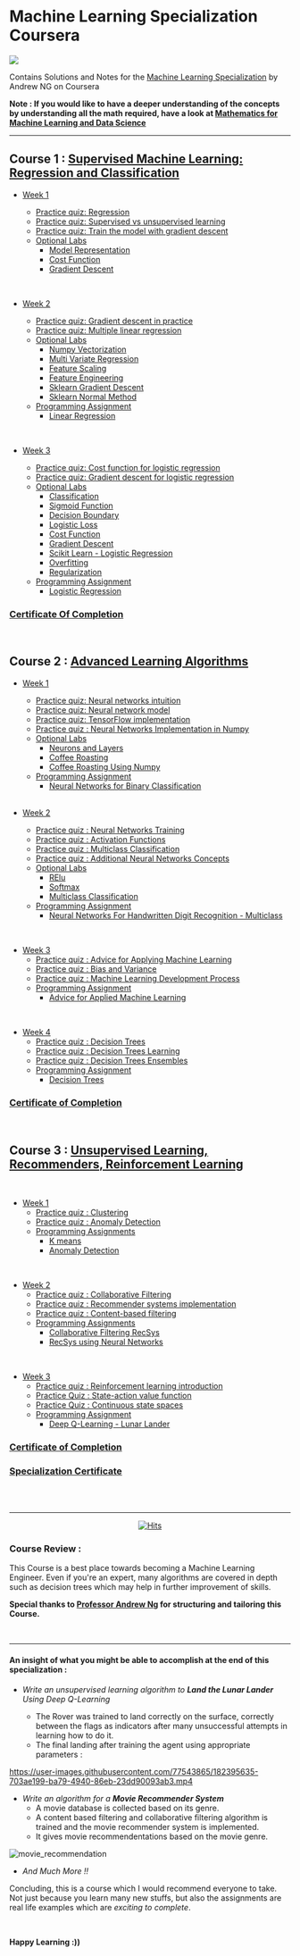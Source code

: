 # Machine Learning Specialization Coursera

![](/resources/title-head.png)

Contains Solutions and Notes for the [Machine Learning Specialization](https://www.coursera.org/specializations/machine-learning-introduction/?utm_medium=coursera&utm_source=home-page&utm_campaign=mlslaunch2022IN) by Andrew NG on Coursera

**Note : If you would like to have a deeper understanding of the concepts by understanding all the math required, have a look at [Mathematics for Machine Learning and Data Science](https://github.com/tanvirsweb/Mathematics-for-Machine-Learning-and-Data-Science-Specialization-Coursera)**

<hr/>

## Course 1 : [Supervised Machine Learning: Regression and Classification ](https://www.coursera.org/learn/machine-learning?specialization=machine-learning-introduction)

- [Week 1](https://github.com/tanvirsweb/Machine-Learning-Specialization-Coursera/tree/main/C1%20-%20Supervised%20Machine%20Learning%20-%20Regression%20and%20Classification/week1)

  - [Practice quiz: Regression](https://github.com/tanvirsweb/Machine-Learning-Specialization-Coursera/tree/main/C1%20-%20Supervised%20Machine%20Learning%20-%20Regression%20and%20Classification/week1/Practice%20quiz%20-%20Regression)
  - [Practice quiz: Supervised vs unsupervised learning](https://github.com/tanvirsweb/Machine-Learning-Specialization-Coursera/tree/main/C1%20-%20Supervised%20Machine%20Learning%20-%20Regression%20and%20Classification/week1/Practice%20quiz%20-%20Supervised%20vs%20unsupervised%20learning)
  - [Practice quiz: Train the model with gradient descent](https://github.com/tanvirsweb/Machine-Learning-Specialization-Coursera/tree/main/C1%20-%20Supervised%20Machine%20Learning%20-%20Regression%20and%20Classification/week1/Practice%20quiz%20-%20Train%20the%20model%20with%20gradient%20descent)
  - [Optional Labs](https://github.com/tanvirsweb/Machine-Learning-Specialization-Coursera/tree/main/C1%20-%20Supervised%20Machine%20Learning%20-%20Regression%20and%20Classification/week1/Optional%20Labs)
    - [Model Representation](https://github.com/tanvirsweb/Machine-Learning-Specialization-Coursera/blob/main/C1%20-%20Supervised%20Machine%20Learning%20-%20Regression%20and%20Classification/week1/Optional%20Labs/C1_W1_Lab03_Model_Representation_Soln.ipynb)
    - [Cost Function](https://github.com/tanvirsweb/Machine-Learning-Specialization-Coursera/blob/main/C1%20-%20Supervised%20Machine%20Learning%20-%20Regression%20and%20Classification/week1/Optional%20Labs/C1_W1_Lab04_Cost_function_Soln.ipynb)
    - [Gradient Descent](https://github.com/tanvirsweb/Machine-Learning-Specialization-Coursera/blob/main/C1%20-%20Supervised%20Machine%20Learning%20-%20Regression%20and%20Classification/week1/Optional%20Labs/C1_W1_Lab05_Gradient_Descent_Soln.ipynb)

<br/>

- [Week 2](https://github.com/tanvirsweb/Machine-Learning-Specialization-Coursera/tree/main/C1%20-%20Supervised%20Machine%20Learning%20-%20Regression%20and%20Classification/week2)

  - [Practice quiz: Gradient descent in practice](https://github.com/tanvirsweb/Machine-Learning-Specialization-Coursera/tree/main/C1%20-%20Supervised%20Machine%20Learning%20-%20Regression%20and%20Classification/week2/Practice%20quiz%20-%20Gradient%20descent%20in%20practice)
  - [Practice quiz: Multiple linear regression](https://github.com/tanvirsweb/Machine-Learning-Specialization-Coursera/tree/main/C1%20-%20Supervised%20Machine%20Learning%20-%20Regression%20and%20Classification/week2/Practice%20quiz%20-%20Multiple%20linear%20regression)
  - [Optional Labs](https://github.com/tanvirsweb/Machine-Learning-Specialization-Coursera/tree/main/C1%20-%20Supervised%20Machine%20Learning%20-%20Regression%20and%20Classification/week2/Optional%20Labs)
    - [Numpy Vectorization](https://github.com/tanvirsweb/Machine-Learning-Specialization-Coursera/blob/main/C1%20-%20Supervised%20Machine%20Learning%20-%20Regression%20and%20Classification/week2/Optional%20Labs/C1_W2_Lab01_Python_Numpy_Vectorization_Soln.ipynb)
    - [Multi Variate Regression](https://github.com/tanvirsweb/Machine-Learning-Specialization-Coursera/blob/main/C1%20-%20Supervised%20Machine%20Learning%20-%20Regression%20and%20Classification/week2/Optional%20Labs/C1_W2_Lab02_Multiple_Variable_Soln.ipynb)
    - [Feature Scaling](https://github.com/tanvirsweb/Machine-Learning-Specialization-Coursera/blob/main/C1%20-%20Supervised%20Machine%20Learning%20-%20Regression%20and%20Classification/week2/Optional%20Labs/C1_W2_Lab03_Feature_Scaling_and_Learning_Rate_Soln.ipynb)
    - [Feature Engineering](https://github.com/tanvirsweb/Machine-Learning-Specialization-Coursera/blob/main/C1%20-%20Supervised%20Machine%20Learning%20-%20Regression%20and%20Classification/week2/Optional%20Labs/C1_W2_Lab04_FeatEng_PolyReg_Soln.ipynb)
    - [Sklearn Gradient Descent](https://github.com/tanvirsweb/Machine-Learning-Specialization-Coursera/blob/main/C1%20-%20Supervised%20Machine%20Learning%20-%20Regression%20and%20Classification/week2/Optional%20Labs/C1_W2_Lab05_Sklearn_GD_Soln.ipynb)
    - [Sklearn Normal Method](https://github.com/tanvirsweb/Machine-Learning-Specialization-Coursera/blob/main/C1%20-%20Supervised%20Machine%20Learning%20-%20Regression%20and%20Classification/week2/Optional%20Labs/C1_W2_Lab05_Sklearn_GD_Soln.ipynb)
  - [Programming Assignment](https://github.com/tanvirsweb/Machine-Learning-Specialization-Coursera/tree/main/C1%20-%20Supervised%20Machine%20Learning%20-%20Regression%20and%20Classification/week2/C1W2A1)
    - [Linear Regression](https://github.com/tanvirsweb/Machine-Learning-Specialization-Coursera/blob/main/C1%20-%20Supervised%20Machine%20Learning%20-%20Regression%20and%20Classification/week2/C1W2A1/C1_W2_Linear_Regression.ipynb)

<br/>

- [Week 3](https://github.com/tanvirsweb/Machine-Learning-Specialization-Coursera/tree/main/C1%20-%20Supervised%20Machine%20Learning%20-%20Regression%20and%20Classification/week3)

  - [Practice quiz: Cost function for logistic regression](https://github.com/tanvirsweb/Machine-Learning-Specialization-Coursera/tree/main/C1%20-%20Supervised%20Machine%20Learning%20-%20Regression%20and%20Classification/week3/Practice%20quiz%20-%20Cost%20function%20for%20logistic%20regression)
  - [Practice quiz: Gradient descent for logistic regression](https://github.com/tanvirsweb/Machine-Learning-Specialization-Coursera/tree/main/C1%20-%20Supervised%20Machine%20Learning%20-%20Regression%20and%20Classification/week3/Practice%20quiz%20-%20Gradient%20descent%20for%20logistic%20regression)
  - [Optional Labs](https://github.com/tanvirsweb/Machine-Learning-Specialization-Coursera/tree/main/C1%20-%20Supervised%20Machine%20Learning%20-%20Regression%20and%20Classification/week3/Optional%20Labs)
    - [Classification](https://github.com/tanvirsweb/Machine-Learning-Specialization-Coursera/blob/main/C1%20-%20Supervised%20Machine%20Learning%20-%20Regression%20and%20Classification/week3/Optional%20Labs/C1_W3_Lab01_Classification_Soln.ipynb)
    - [Sigmoid Function](https://github.com/tanvirsweb/Machine-Learning-Specialization-Coursera/blob/main/C1%20-%20Supervised%20Machine%20Learning%20-%20Regression%20and%20Classification/week3/Optional%20Labs/C1_W3_Lab02_Sigmoid_function_Soln.ipynb)
    - [Decision Boundary](https://github.com/tanvirsweb/Machine-Learning-Specialization-Coursera/blob/main/C1%20-%20Supervised%20Machine%20Learning%20-%20Regression%20and%20Classification/week3/Optional%20Labs/C1_W3_Lab03_Decision_Boundary_Soln.ipynb)
    - [Logistic Loss](https://github.com/tanvirsweb/Machine-Learning-Specialization-Coursera/blob/main/C1%20-%20Supervised%20Machine%20Learning%20-%20Regression%20and%20Classification/week3/Optional%20Labs/C1_W3_Lab04_LogisticLoss_Soln.ipynb)
    - [Cost Function](https://github.com/tanvirsweb/Machine-Learning-Specialization-Coursera/blob/main/C1%20-%20Supervised%20Machine%20Learning%20-%20Regression%20and%20Classification/week3/Optional%20Labs/C1_W3_Lab05_Cost_Function_Soln.ipynb)
    - [Gradient Descent](https://github.com/tanvirsweb/Machine-Learning-Specialization-Coursera/blob/main/C1%20-%20Supervised%20Machine%20Learning%20-%20Regression%20and%20Classification/week3/Optional%20Labs/C1_W3_Lab06_Gradient_Descent_Soln.ipynb)
    - [Scikit Learn - Logistic Regression](https://github.com/tanvirsweb/Machine-Learning-Specialization-Coursera/blob/main/C1%20-%20Supervised%20Machine%20Learning%20-%20Regression%20and%20Classification/week3/Optional%20Labs/C1_W3_Lab07_Scikit_Learn_Soln.ipynb)
    - [Overfitting](https://github.com/tanvirsweb/Machine-Learning-Specialization-Coursera/blob/main/C1%20-%20Supervised%20Machine%20Learning%20-%20Regression%20and%20Classification/week3/Optional%20Labs/C1_W3_Lab08_Overfitting_Soln.ipynb)
    - [Regularization](https://github.com/tanvirsweb/Machine-Learning-Specialization-Coursera/blob/main/C1%20-%20Supervised%20Machine%20Learning%20-%20Regression%20and%20Classification/week3/Optional%20Labs/C1_W3_Lab09_Regularization_Soln.ipynb)
  - [Programming Assignment](https://github.com/tanvirsweb/Machine-Learning-Specialization-Coursera/tree/main/C1%20-%20Supervised%20Machine%20Learning%20-%20Regression%20and%20Classification/week3/C1W3A1)
    - [Logistic Regression](https://github.com/tanvirsweb/Machine-Learning-Specialization-Coursera/blob/main/C1%20-%20Supervised%20Machine%20Learning%20-%20Regression%20and%20Classification/week3/C1W3A1/C1_W3_Logistic_Regression.ipynb)

### [Certificate Of Completion](https://coursera.org/verify/Q83CQLK66P7T)

<br/>

## Course 2 : [Advanced Learning Algorithms](https://www.coursera.org/learn/advanced-learning-algorithms?specialization=machine-learning-introduction)

- [Week 1](https://github.com/tanvirsweb/Machine-Learning-Specialization-Coursera/tree/main/C2%20-%20Advanced%20Learning%20Algorithms/week1)

  - [Practice quiz: Neural networks intuition](https://github.com/tanvirsweb/Machine-Learning-Specialization-Coursera/tree/main/C2%20-%20Advanced%20Learning%20Algorithms/week1/Practice%20quiz%20-%20Neural%20networks%20intuition)
  - [Practice quiz: Neural network model](https://github.com/tanvirsweb/Machine-Learning-Specialization-Coursera/tree/main/C2%20-%20Advanced%20Learning%20Algorithms/week1/Practice%20quiz%20-%20Neural%20network%20model)
  - [Practice quiz: TensorFlow implementation](https://github.com/tanvirsweb/Machine-Learning-Specialization-Coursera/tree/main/C2%20-%20Advanced%20Learning%20Algorithms/week1/Practice%20quiz%20-%20TensorFlow%20implementation)
  - [Practice quiz : Neural Networks Implementation in Numpy](https://github.com/tanvirsweb/Machine-Learning-Specialization-Coursera/tree/main/C2%20-%20Advanced%20Learning%20Algorithms/week1/Practice-Quiz-Neural-Networks-Implementation-in-python)
  - [Optional Labs](https://github.com/tanvirsweb/Machine-Learning-Specialization-Coursera/tree/main/C2%20-%20Advanced%20Learning%20Algorithms/week1/optional-labs)
    - [Neurons and Layers](https://github.com/tanvirsweb/Machine-Learning-Specialization-Coursera/blob/main/C2%20-%20Advanced%20Learning%20Algorithms/week1/optional-labs/C2_W1_Lab01_Neurons_and_Layers.ipynb)
    - [Coffee Roasting](https://github.com/tanvirsweb/Machine-Learning-Specialization-Coursera/blob/main/C2%20-%20Advanced%20Learning%20Algorithms/week1/optional-labs/C2_W1_Lab02_CoffeeRoasting_TF.ipynb)
    - [Coffee Roasting Using Numpy](https://github.com/tanvirsweb/Machine-Learning-Specialization-Coursera/blob/main/C2%20-%20Advanced%20Learning%20Algorithms/week1/optional-labs/C2_W1_Lab02_CoffeeRoasting_TF.ipynb)
  - [Programming Assignment](https://github.com/tanvirsweb/Machine-Learning-Specialization-Coursera/tree/main/C2%20-%20Advanced%20Learning%20Algorithms/week1/C2W1A1)
    - [Neural Networks for Binary Classification](https://github.com/tanvirsweb/Machine-Learning-Specialization-Coursera/blob/main/C2%20-%20Advanced%20Learning%20Algorithms/week1/C2W1A1/C2_W1_Assignment.ipynb)

  <br/>

- [Week 2](https://github.com/tanvirsweb/Machine-Learning-Specialization-Coursera/tree/main/C2%20-%20Advanced%20Learning%20Algorithms/week2)
  - [Practice quiz : Neural Networks Training](https://github.com/tanvirsweb/Machine-Learning-Specialization-Coursera/tree/main/C2%20-%20Advanced%20Learning%20Algorithms/week2/Practice-Quiz-Neural-Network-Training)
  - [Practice quiz : Activation Functions](https://github.com/tanvirsweb/Machine-Learning-Specialization-Coursera/tree/main/C2%20-%20Advanced%20Learning%20Algorithms/week2/Practice-Quiz-Activation-Functions)
  - [Practice quiz : Multiclass Classification](https://github.com/tanvirsweb/Machine-Learning-Specialization-Coursera/tree/main/C2%20-%20Advanced%20Learning%20Algorithms/week2/Practice-quiz-Multiclass-Classification)
  - [Practice quiz : Additional Neural Networks Concepts](https://github.com/tanvirsweb/Machine-Learning-Specialization-Coursera/tree/main/C2%20-%20Advanced%20Learning%20Algorithms/week2/Practice-Quiz-Additional-Neural-Network-Concepts)
  - [Optional Labs](https://github.com/tanvirsweb/Machine-Learning-Specialization-Coursera/tree/main/C2%20-%20Advanced%20Learning%20Algorithms/week2/optional-labs)
    - [RElu](https://github.com/tanvirsweb/Machine-Learning-Specialization-Coursera/blob/main/C2%20-%20Advanced%20Learning%20Algorithms/week2/optional-labs/C2_W2_Relu.ipynb)
    - [Softmax](https://github.com/tanvirsweb/Machine-Learning-Specialization-Coursera/blob/main/C2%20-%20Advanced%20Learning%20Algorithms/week2/optional-labs/C2_W2_SoftMax.ipynb)
    - [Multiclass Classification](https://github.com/tanvirsweb/Machine-Learning-Specialization-Coursera/blob/main/C2%20-%20Advanced%20Learning%20Algorithms/week2/optional-labs/C2_W2_Multiclass_TF.ipynb)
  - [Programming Assignment](https://github.com/tanvirsweb/Machine-Learning-Specialization-Coursera/tree/main/C2%20-%20Advanced%20Learning%20Algorithms/week2/C2W2A1)
    - [Neural Networks For Handwritten Digit Recognition - Multiclass](https://github.com/tanvirsweb/Machine-Learning-Specialization-Coursera/blob/main/C2%20-%20Advanced%20Learning%20Algorithms/week2/C2W2A1/C2_W2_Assignment.ipynb)

<br/>

- [Week 3](https://github.com/tanvirsweb/Machine-Learning-Specialization-Coursera/tree/main/C2%20-%20Advanced%20Learning%20Algorithms/week3)
  - [Practice quiz : Advice for Applying Machine Learning](https://github.com/tanvirsweb/Machine-Learning-Specialization-Coursera/tree/main/C2%20-%20Advanced%20Learning%20Algorithms/week3/Practice-Quiz-Advice-for-applying-machine-learning)
  - [Practice quiz : Bias and Variance](https://github.com/tanvirsweb/Machine-Learning-Specialization-Coursera/tree/main/C2%20-%20Advanced%20Learning%20Algorithms/week3/practice-quiz-bias-and-variance)
  - [Practice quiz : Machine Learning Development Process](https://github.com/tanvirsweb/Machine-Learning-Specialization-Coursera/tree/main/C2%20-%20Advanced%20Learning%20Algorithms/week3/practice-quiz-machine-learning-development-process)
  - [Programming Assignment](https://github.com/tanvirsweb/Machine-Learning-Specialization-Coursera/tree/main/C2%20-%20Advanced%20Learning%20Algorithms/week3/C2W3A1)
    - [Advice for Applied Machine Learning](https://github.com/tanvirsweb/Machine-Learning-Specialization-Coursera/blob/main/C2%20-%20Advanced%20Learning%20Algorithms/week3/C2W3A1/C2_W3_Assignment.ipynb)

<br/>

- [Week 4](https://github.com/tanvirsweb/Machine-Learning-Specialization-Coursera/tree/main/C2%20-%20Advanced%20Learning%20Algorithms/week4)
  - [Practice quiz : Decision Trees](https://github.com/tanvirsweb/Machine-Learning-Specialization-Coursera/tree/main/C2%20-%20Advanced%20Learning%20Algorithms/week4/practice-quiz-decision-trees)
  - [Practice quiz : Decision Trees Learning](https://github.com/tanvirsweb/Machine-Learning-Specialization-Coursera/tree/main/C2%20-%20Advanced%20Learning%20Algorithms/week4/practice-quiz-decision-tree-learning)
  - [Practice quiz : Decision Trees Ensembles](https://github.com/tanvirsweb/Machine-Learning-Specialization-Coursera/tree/main/C2%20-%20Advanced%20Learning%20Algorithms/week4/practice-quiz-tree-ensembles)
  - [Programming Assignment](https://github.com/tanvirsweb/Machine-Learning-Specialization-Coursera/tree/main/C2%20-%20Advanced%20Learning%20Algorithms/week4/C2W4A1)
    - [Decision Trees](https://github.com/tanvirsweb/Machine-Learning-Specialization-Coursera/blob/main/C2%20-%20Advanced%20Learning%20Algorithms/week4/C2W4A1/C2_W4_Decision_Tree_with_Markdown.ipynb)

### [Certificate of Completion](https://coursera.org/verify/JQKCSH7E29DY)

<br/>

## Course 3 : [Unsupervised Learning, Recommenders, Reinforcement Learning](https://www.coursera.org/learn/unsupervised-learning-recommenders-reinforcement-learning?specialization=machine-learning-introduction)

<br/>

- [Week 1](https://github.com/tanvirsweb/Machine-Learning-Specialization-Coursera/tree/main/C3%20-%20Unsupervised%20Learning%2C%20Recommenders%2C%20Reinforcement%20Learning/week1)
  - [Practice quiz : Clustering](https://github.com/tanvirsweb/Machine-Learning-Specialization-Coursera/tree/main/C3%20-%20Unsupervised%20Learning%2C%20Recommenders%2C%20Reinforcement%20Learning/week1/Practice%20Quiz%20-%20Clustering)
  - [Practice quiz : Anomaly Detection](https://github.com/tanvirsweb/Machine-Learning-Specialization-Coursera/tree/main/C3%20-%20Unsupervised%20Learning%2C%20Recommenders%2C%20Reinforcement%20Learning/week1/Practice%20Quiz%20-%20Anomaly%20Detection)
  - [Programming Assignments](https://github.com/tanvirsweb/Machine-Learning-Specialization-Coursera/tree/main/C3%20-%20Unsupervised%20Learning%2C%20Recommenders%2C%20Reinforcement%20Learning/week1/C3W1A)
    - [K means](https://github.com/tanvirsweb/Machine-Learning-Specialization-Coursera/blob/main/C3%20-%20Unsupervised%20Learning%2C%20Recommenders%2C%20Reinforcement%20Learning/week1/C3W1A/C3W1A1/C3_W1_KMeans_Assignment.ipynb)
    - [Anomaly Detection](https://github.com/tanvirsweb/Machine-Learning-Specialization-Coursera/blob/main/C3%20-%20Unsupervised%20Learning%2C%20Recommenders%2C%20Reinforcement%20Learning/week1/C3W1A/C3W1A2/C3_W1_Anomaly_Detection.ipynb)

<br/>

- [Week 2](https://github.com/tanvirsweb/Machine-Learning-Specialization-Coursera/tree/main/C3%20-%20Unsupervised%20Learning%2C%20Recommenders%2C%20Reinforcement%20Learning/week2)
  - [Practice quiz : Collaborative Filtering](https://github.com/tanvirsweb/Machine-Learning-Specialization-Coursera/tree/main/C3%20-%20Unsupervised%20Learning%2C%20Recommenders%2C%20Reinforcement%20Learning/week2/Practice%20Quiz%20-%20Collaborative%20Filtering)
  - [Practice quiz : Recommender systems implementation](https://github.com/tanvirsweb/Machine-Learning-Specialization-Coursera/tree/main/C3%20-%20Unsupervised%20Learning%2C%20Recommenders%2C%20Reinforcement%20Learning/week2/Practice%20Quiz%20-%20Recommender%20systems%20implementation)
  - [Practice quiz : Content-based filtering](https://github.com/tanvirsweb/Machine-Learning-Specialization-Coursera/tree/main/C3%20-%20Unsupervised%20Learning%2C%20Recommenders%2C%20Reinforcement%20Learning/week2/Practice%20Quiz%20-%20Content-based%20filtering)
  - [Programming Assignments](https://github.com/tanvirsweb/Machine-Learning-Specialization-Coursera/tree/main/C3%20-%20Unsupervised%20Learning%2C%20Recommenders%2C%20Reinforcement%20Learning/week2/C3W2)
    - [Collaborative Filtering RecSys](https://github.com/tanvirsweb/Machine-Learning-Specialization-Coursera/blob/main/C3%20-%20Unsupervised%20Learning%2C%20Recommenders%2C%20Reinforcement%20Learning/week2/C3W2/C3W2A1/C3_W2_Collaborative_RecSys_Assignment.ipynb)
    - [RecSys using Neural Networks](https://github.com/tanvirsweb/Machine-Learning-Specialization-Coursera/blob/main/C3%20-%20Unsupervised%20Learning%2C%20Recommenders%2C%20Reinforcement%20Learning/week2/C3W2/C3W2A2/C3_W2_RecSysNN_Assignment.ipynb)

<br/>

- [Week 3](https://github.com/tanvirsweb/Machine-Learning-Specialization-Coursera/tree/main/C3%20-%20Unsupervised%20Learning%2C%20Recommenders%2C%20Reinforcement%20Learning/week3)
  - [Practice quiz : Reinforcement learning introduction](https://github.com/tanvirsweb/Machine-Learning-Specialization-Coursera/tree/main/C3%20-%20Unsupervised%20Learning%2C%20Recommenders%2C%20Reinforcement%20Learning/week3/Practice%20Quiz%20-%20Reinforcement%20learning%20introduction)
  - [Practice Quiz : State-action value function](https://github.com/tanvirsweb/Machine-Learning-Specialization-Coursera/tree/main/C3%20-%20Unsupervised%20Learning%2C%20Recommenders%2C%20Reinforcement%20Learning/week3/Practice%20Quiz%20-%20State-action%20value%20function)
  - [Practice Quiz : Continuous state spaces](https://github.com/tanvirsweb/Machine-Learning-Specialization-Coursera/tree/main/C3%20-%20Unsupervised%20Learning%2C%20Recommenders%2C%20Reinforcement%20Learning/week3/Practice%20Quiz%20-%20Continuous%20state%20spaces)
  - [Programming Assignment](https://github.com/tanvirsweb/Machine-Learning-Specialization-Coursera/tree/main/C3%20-%20Unsupervised%20Learning%2C%20Recommenders%2C%20Reinforcement%20Learning/week3/C3W3A1)
    - [Deep Q-Learning - Lunar Lander](https://github.com/tanvirsweb/Machine-Learning-Specialization-Coursera/blob/main/C3%20-%20Unsupervised%20Learning%2C%20Recommenders%2C%20Reinforcement%20Learning/week3/C3W3A1/C3_W3_A1_Assignment.ipynb)

### [Certificate of Completion]()

### [Specialization Certificate]()

<br/>

<br/>

<hr/>

<div align="center">

[![Hits](https://hits.seeyoufarm.com/api/count/incr/badge.svg?url=https%3A%2F%2Fgithub.com%2Fgreyhatguy007%2FMachine-Learning-Specialization-Coursera&count_bg=%2379C83D&title_bg=%23555555&icon=&icon_color=%23E7E7E7&title=hits&edge_flat=false)](https://hits.seeyoufarm.com)

</div>

### Course Review :

This Course is a best place towards becoming a Machine Learning Engineer. Even if you're an expert, many algorithms are covered in depth such as decision trees which may help in further improvement of skills.

**Special thanks to [Professor Andrew Ng](https://www.andrewng.org/) for structuring and tailoring this Course.**

<br/>

<hr/>

#### An insight of what you might be able to accomplish at the end of this specialization :

- <i>Write an unsupervised learning algorithm to **Land the Lunar Lander** Using Deep Q-Learning</i>

  - The Rover was trained to land correctly on the surface, correctly between the flags as indicators after many unsuccessful attempts in learning how to do it.
  - The final landing after training the agent using appropriate parameters :

https://user-images.githubusercontent.com/77543865/182395635-703ae199-ba79-4940-86eb-23dd90093ab3.mp4

- <i>Write an algorithm for a **Movie Recommender System**</i>
  - A movie database is collected based on its genre.
  - A content based filtering and collaborative filtering algorithm is trained and the movie recommender system is implemented.
  - It gives movie recommendentations based on the movie genre.

![movie_recommendation](https://user-images.githubusercontent.com/77543865/182398093-c7387754-34a9-4044-b842-0085060c3525.png)

- <i> And Much More !! </i>

Concluding, this is a course which I would recommend everyone to take. Not just because you learn many new stuffs, but also the assignments are real life examples which are _exciting to complete_.

<br/>

**Happy Learning :))**

